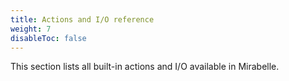 ```yaml
---
title: Actions and I/O reference
weight: 7
disableToc: false
---
```


This section lists all built-in actions and I/O available in Mirabelle.
